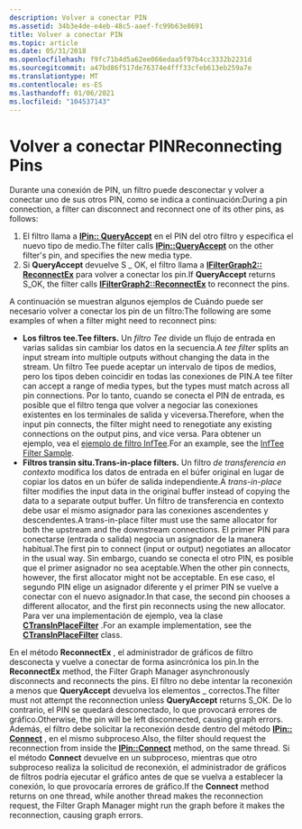 ```yaml
---
description: Volver a conectar PIN
ms.assetid: 34b3e4de-e4eb-48c5-aaef-fc99b63e8691
title: Volver a conectar PIN
ms.topic: article
ms.date: 05/31/2018
ms.openlocfilehash: f9fc71b4d5a62ee066edaa5f97b4cc3332b2231d
ms.sourcegitcommit: a47bd86f517de76374e4fff33cfeb613eb259a7e
ms.translationtype: MT
ms.contentlocale: es-ES
ms.lasthandoff: 01/06/2021
ms.locfileid: "104537143"
---
```

# <a name="reconnecting-pins"></a><span data-ttu-id="1456a-103">Volver a conectar PIN</span><span class="sxs-lookup"><span data-stu-id="1456a-103">Reconnecting Pins</span></span>

<span data-ttu-id="1456a-104">Durante una conexión de PIN, un filtro puede desconectar y volver a conectar uno de sus otros PIN, como se indica a continuación:</span><span class="sxs-lookup"><span data-stu-id="1456a-104">During a pin connection, a filter can disconnect and reconnect one of its other pins, as follows:</span></span>

1.  <span data-ttu-id="1456a-105">El filtro llama a [**IPin:: QueryAccept**](/windows/desktop/api/Strmif/nf-strmif-ipin-queryaccept) en el PIN del otro filtro y especifica el nuevo tipo de medio.</span><span class="sxs-lookup"><span data-stu-id="1456a-105">The filter calls [**IPin::QueryAccept**](/windows/desktop/api/Strmif/nf-strmif-ipin-queryaccept) on the other filter's pin, and specifies the new media type.</span></span>
2.  <span data-ttu-id="1456a-106">Si **QueryAccept** devuelve S \_ OK, el filtro llama a [**IFilterGraph2:: ReconnectEx**](/windows/desktop/api/Strmif/nf-strmif-ifiltergraph2-reconnectex) para volver a conectar los pin.</span><span class="sxs-lookup"><span data-stu-id="1456a-106">If **QueryAccept** returns S\_OK, the filter calls [**IFilterGraph2::ReconnectEx**](/windows/desktop/api/Strmif/nf-strmif-ifiltergraph2-reconnectex) to reconnect the pins.</span></span>

<span data-ttu-id="1456a-107">A continuación se muestran algunos ejemplos de Cuándo puede ser necesario volver a conectar los pin de un filtro:</span><span class="sxs-lookup"><span data-stu-id="1456a-107">The following are some examples of when a filter might need to reconnect pins:</span></span>

-   <span data-ttu-id="1456a-108">**Los filtros tee.**</span><span class="sxs-lookup"><span data-stu-id="1456a-108">**Tee filters.**</span></span> <span data-ttu-id="1456a-109">Un *filtro Tee* divide un flujo de entrada en varias salidas sin cambiar los datos en la secuencia.</span><span class="sxs-lookup"><span data-stu-id="1456a-109">A *tee filter* splits an input stream into multiple outputs without changing the data in the stream.</span></span> <span data-ttu-id="1456a-110">Un filtro Tee puede aceptar un intervalo de tipos de medios, pero los tipos deben coincidir en todas las conexiones de PIN.</span><span class="sxs-lookup"><span data-stu-id="1456a-110">A tee filter can accept a range of media types, but the types must match across all pin connections.</span></span> <span data-ttu-id="1456a-111">Por lo tanto, cuando se conecta el PIN de entrada, es posible que el filtro tenga que volver a negociar las conexiones existentes en los terminales de salida y viceversa.</span><span class="sxs-lookup"><span data-stu-id="1456a-111">Therefore, when the input pin connects, the filter might need to renegotiate any existing connections on the output pins, and vice versa.</span></span> <span data-ttu-id="1456a-112">Para obtener un ejemplo, vea el [ejemplo de filtro InfTee](inftee-filter-sample.md).</span><span class="sxs-lookup"><span data-stu-id="1456a-112">For an example, see the [InfTee Filter Sample](inftee-filter-sample.md).</span></span>
-   <span data-ttu-id="1456a-113">**Filtros transin situ.**</span><span class="sxs-lookup"><span data-stu-id="1456a-113">**Trans-in-place filters.**</span></span> <span data-ttu-id="1456a-114">Un filtro *de transferencia en contexto* modifica los datos de entrada en el búfer original en lugar de copiar los datos en un búfer de salida independiente.</span><span class="sxs-lookup"><span data-stu-id="1456a-114">A *trans-in-place* filter modifies the input data in the original buffer instead of copying the data to a separate output buffer.</span></span> <span data-ttu-id="1456a-115">Un filtro de transferencia en contexto debe usar el mismo asignador para las conexiones ascendentes y descendentes.</span><span class="sxs-lookup"><span data-stu-id="1456a-115">A trans-in-place filter must use the same allocator for both the upstream and the downstream connections.</span></span> <span data-ttu-id="1456a-116">El primer PIN para conectarse (entrada o salida) negocia un asignador de la manera habitual.</span><span class="sxs-lookup"><span data-stu-id="1456a-116">The first pin to connect (input or output) negotiates an allocator in the usual way.</span></span> <span data-ttu-id="1456a-117">Sin embargo, cuando se conecta el otro PIN, es posible que el primer asignador no sea aceptable.</span><span class="sxs-lookup"><span data-stu-id="1456a-117">When the other pin connects, however, the first allocator might not be acceptable.</span></span> <span data-ttu-id="1456a-118">En ese caso, el segundo PIN elige un asignador diferente y el primer PIN se vuelve a conectar con el nuevo asignador.</span><span class="sxs-lookup"><span data-stu-id="1456a-118">In that case, the second pin chooses a different allocator, and the first pin reconnects using the new allocator.</span></span> <span data-ttu-id="1456a-119">Para ver una implementación de ejemplo, vea la clase [**CTransInPlaceFilter**](ctransinplacefilter.md) .</span><span class="sxs-lookup"><span data-stu-id="1456a-119">For an example implementation, see the [**CTransInPlaceFilter**](ctransinplacefilter.md) class.</span></span>

<span data-ttu-id="1456a-120">En el método **ReconnectEx** , el administrador de gráficos de filtro desconecta y vuelve a conectar de forma asincrónica los pin.</span><span class="sxs-lookup"><span data-stu-id="1456a-120">In the **ReconnectEx** method, the Filter Graph Manager asynchronously disconnects and reconnects the pins.</span></span> <span data-ttu-id="1456a-121">El filtro no debe intentar la reconexión a menos que **QueryAccept** devuelva los elementos \_ correctos.</span><span class="sxs-lookup"><span data-stu-id="1456a-121">The filter must not attempt the reconnection unless **QueryAccept** returns S\_OK.</span></span> <span data-ttu-id="1456a-122">De lo contrario, el PIN se quedará desconectado, lo que provocará errores de gráfico.</span><span class="sxs-lookup"><span data-stu-id="1456a-122">Otherwise, the pin will be left disconnected, causing graph errors.</span></span> <span data-ttu-id="1456a-123">Además, el filtro debe solicitar la reconexión desde dentro del método [**IPin:: Connect**](/windows/desktop/api/Strmif/nf-strmif-ipin-connect) , en el mismo subproceso.</span><span class="sxs-lookup"><span data-stu-id="1456a-123">Also, the filter should request the reconnection from inside the [**IPin::Connect**](/windows/desktop/api/Strmif/nf-strmif-ipin-connect) method, on the same thread.</span></span> <span data-ttu-id="1456a-124">Si el método **Connect** devuelve en un subproceso, mientras que otro subproceso realiza la solicitud de reconexión, el administrador de gráficos de filtros podría ejecutar el gráfico antes de que se vuelva a establecer la conexión, lo que provocaría errores de gráfico.</span><span class="sxs-lookup"><span data-stu-id="1456a-124">If the **Connect** method returns on one thread, while another thread makes the reconnection request, the Filter Graph Manager might run the graph before it makes the reconnection, causing graph errors.</span></span>

 

 



